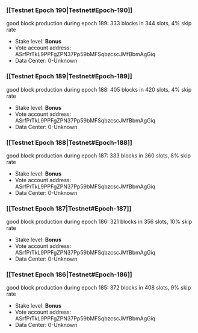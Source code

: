 ### [[Testnet Epoch 190|Testnet#Epoch-190]]
good block production during epoch 189: 333 blocks in 344 slots, 4% skip rate
* Stake level: **Bonus** 
* Vote account address: ASrfPrTkL9PPFgZPN37Pp59bMFSqbzcscJMfBbmAgGiq
* Data Center: 0-Unknown
### [[Testnet Epoch 189|Testnet#Epoch-189]]
good block production during epoch 188: 405 blocks in 420 slots, 4% skip rate
* Stake level: **Bonus** 
* Vote account address: ASrfPrTkL9PPFgZPN37Pp59bMFSqbzcscJMfBbmAgGiq
* Data Center: 0-Unknown
### [[Testnet Epoch 188|Testnet#Epoch-188]]
good block production during epoch 187: 333 blocks in 360 slots, 8% skip rate
* Stake level: **Bonus** 
* Vote account address: ASrfPrTkL9PPFgZPN37Pp59bMFSqbzcscJMfBbmAgGiq
* Data Center: 0-Unknown
### [[Testnet Epoch 187|Testnet#Epoch-187]]
good block production during epoch 186: 321 blocks in 356 slots, 10% skip rate
* Stake level: **Bonus** 
* Vote account address: ASrfPrTkL9PPFgZPN37Pp59bMFSqbzcscJMfBbmAgGiq
* Data Center: 0-Unknown
### [[Testnet Epoch 186|Testnet#Epoch-186]]
good block production during epoch 185: 372 blocks in 408 slots, 9% skip rate
* Stake level: **Bonus** 
* Vote account address: ASrfPrTkL9PPFgZPN37Pp59bMFSqbzcscJMfBbmAgGiq
* Data Center: 0-Unknown
